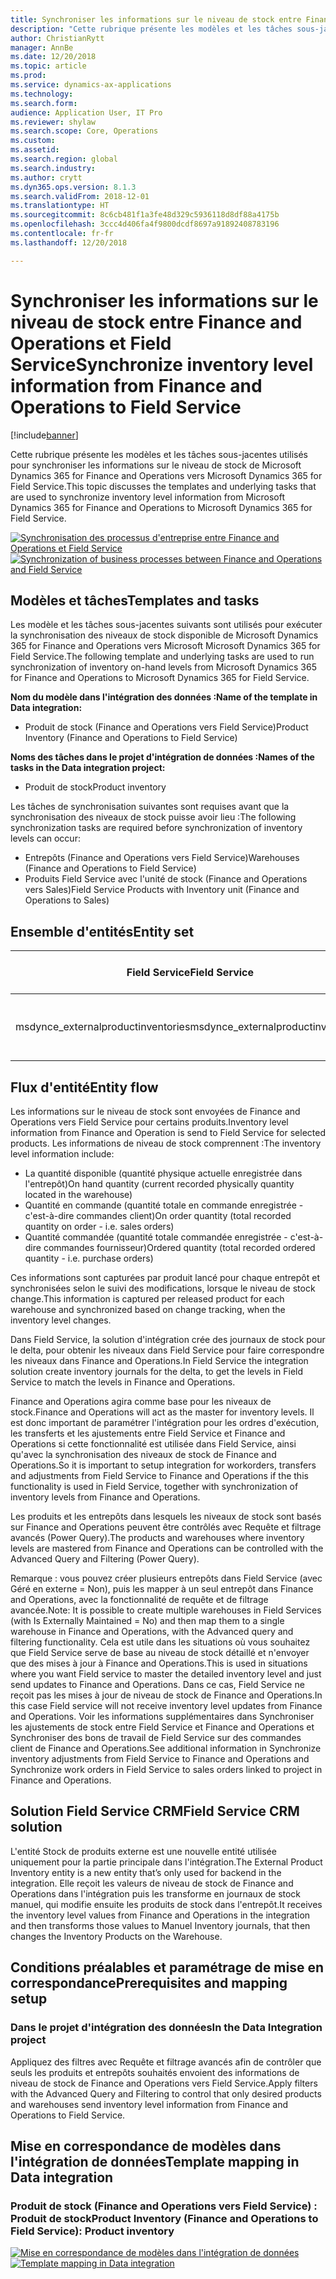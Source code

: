```yaml
---
title: Synchroniser les informations sur le niveau de stock entre Finance and Operations et Field Service
description: "Cette rubrique présente les modèles et les tâches sous-jacentes utilisés pour synchroniser les informations sur le niveau de stock de Microsoft Dynamics 365 for Finance and Operations vers Microsoft Dynamics 365 for Field Service."
author: ChristianRytt
manager: AnnBe
ms.date: 12/20/2018
ms.topic: article
ms.prod: 
ms.service: dynamics-ax-applications
ms.technology: 
ms.search.form: 
audience: Application User, IT Pro
ms.reviewer: shylaw
ms.search.scope: Core, Operations
ms.custom: 
ms.assetid: 
ms.search.region: global
ms.search.industry: 
ms.author: crytt
ms.dyn365.ops.version: 8.1.3
ms.search.validFrom: 2018-12-01
ms.translationtype: HT
ms.sourcegitcommit: 8c6cb481f1a3fe48d329c5936118d8df88a4175b
ms.openlocfilehash: 3ccc4d406fa4f9800dcdf8697a91892408783196
ms.contentlocale: fr-fr
ms.lasthandoff: 12/20/2018

---
```


# <a name="synchronize-inventory-level-information-from-finance-and-operations-to-field-service"></a><span data-ttu-id="e64c1-103">Synchroniser les informations sur le niveau de stock entre Finance and Operations et Field Service</span><span class="sxs-lookup"><span data-stu-id="e64c1-103">Synchronize inventory level information from Finance and Operations to Field Service</span></span> 

[!include[banner](../includes/banner.md)]

<span data-ttu-id="e64c1-104">Cette rubrique présente les modèles et les tâches sous-jacentes utilisés pour synchroniser les informations sur le niveau de stock de Microsoft Dynamics 365 for Finance and Operations vers Microsoft Dynamics 365 for Field Service.</span><span class="sxs-lookup"><span data-stu-id="e64c1-104">This topic discusses the templates and underlying tasks that are used to synchronize inventory level information from Microsoft Dynamics 365 for Finance and Operations to Microsoft Dynamics 365 for Field Service.</span></span>

<span data-ttu-id="e64c1-105">[![Synchronisation des processus d'entreprise entre Finance and Operations et Field Service](./media/FSOnHandOW.png)](./media/FSOnHandOW.png)</span><span class="sxs-lookup"><span data-stu-id="e64c1-105">[![Synchronization of business processes between Finance and Operations and Field Service](./media/FSOnHandOW.png)](./media/FSOnHandOW.png)</span></span>

## <a name="templates-and-tasks"></a><span data-ttu-id="e64c1-106">Modèles et tâches</span><span class="sxs-lookup"><span data-stu-id="e64c1-106">Templates and tasks</span></span>
<span data-ttu-id="e64c1-107">Les modèle et les tâches sous-jacentes suivants sont utilisés pour exécuter la synchronisation des niveaux de stock disponible de Microsoft Dynamics 365 for Finance and Operations vers Microsoft Microsoft Dynamics 365 for Field Service.</span><span class="sxs-lookup"><span data-stu-id="e64c1-107">The following template and underlying tasks are used to run synchronization of inventory on-hand levels from Microsoft Dynamics 365 for Finance and Operations to Microsoft Dynamics 365 for Field Service.</span></span>

<span data-ttu-id="e64c1-108">**Nom du modèle dans l'intégration des données :**</span><span class="sxs-lookup"><span data-stu-id="e64c1-108">**Name of the template in Data integration:**</span></span>
- <span data-ttu-id="e64c1-109">Produit de stock (Finance and Operations vers Field Service)</span><span class="sxs-lookup"><span data-stu-id="e64c1-109">Product Inventory (Finance and Operations to Field Service)</span></span>
  
<span data-ttu-id="e64c1-110">**Noms des tâches dans le projet d'intégration de données :**</span><span class="sxs-lookup"><span data-stu-id="e64c1-110">**Names of the tasks in the Data integration project:**</span></span>
- <span data-ttu-id="e64c1-111">Produit de stock</span><span class="sxs-lookup"><span data-stu-id="e64c1-111">Product inventory</span></span>

<span data-ttu-id="e64c1-112">Les tâches de synchronisation suivantes sont requises avant que la synchronisation des niveaux de stock puisse avoir lieu :</span><span class="sxs-lookup"><span data-stu-id="e64c1-112">The following synchronization tasks are required before synchronization of inventory levels can occur:</span></span>
- <span data-ttu-id="e64c1-113">Entrepôts (Finance and Operations vers Field Service)</span><span class="sxs-lookup"><span data-stu-id="e64c1-113">Warehouses (Finance and Operations to Field Service)</span></span> 
- <span data-ttu-id="e64c1-114">Produits Field Service avec l'unité de stock (Finance and Operations vers Sales)</span><span class="sxs-lookup"><span data-stu-id="e64c1-114">Field Service Products with Inventory unit (Finance and Operations to Sales)</span></span> 

## <a name="entity-set"></a><span data-ttu-id="e64c1-115">Ensemble d'entités</span><span class="sxs-lookup"><span data-stu-id="e64c1-115">Entity set</span></span>

| <span data-ttu-id="e64c1-116">Field Service</span><span class="sxs-lookup"><span data-stu-id="e64c1-116">Field Service</span></span>                      | <span data-ttu-id="e64c1-117">Finance and Operations</span><span class="sxs-lookup"><span data-stu-id="e64c1-117">Finance and Operations</span></span>                 |
|------------------------------------|----------------------------------------|
| <span data-ttu-id="e64c1-118">msdynce_externalproductinventories</span><span class="sxs-lookup"><span data-stu-id="e64c1-118">msdynce_externalproductinventories</span></span> | <span data-ttu-id="e64c1-119">Stock CDS disponible par entrepôt</span><span class="sxs-lookup"><span data-stu-id="e64c1-119">CDS inventory on-hand by warehouse</span></span>     |

## <a name="entity-flow"></a><span data-ttu-id="e64c1-120">Flux d'entité</span><span class="sxs-lookup"><span data-stu-id="e64c1-120">Entity flow</span></span>
<span data-ttu-id="e64c1-121">Les informations sur le niveau de stock sont envoyées de Finance and Operations vers Field Service pour certains produits.</span><span class="sxs-lookup"><span data-stu-id="e64c1-121">Inventory level information from Finance and Operation is send to Field Service for selected products.</span></span> <span data-ttu-id="e64c1-122">Les informations de niveau de stock comprennent :</span><span class="sxs-lookup"><span data-stu-id="e64c1-122">The inventory level information include:</span></span> 
- <span data-ttu-id="e64c1-123">La quantité disponible (quantité physique actuelle enregistrée dans l'entrepôt)</span><span class="sxs-lookup"><span data-stu-id="e64c1-123">On hand quantity (current recorded physically quantity located in the warehouse)</span></span>
- <span data-ttu-id="e64c1-124">Quantité en commande (quantité totale en commande enregistrée - c'est-à-dire commandes client)</span><span class="sxs-lookup"><span data-stu-id="e64c1-124">On order quantity (total recorded quantity on order - i.e. sales orders)</span></span>
- <span data-ttu-id="e64c1-125">Quantité commandée (quantité totale commandée enregistrée - c'est-à-dire commandes fournisseur)</span><span class="sxs-lookup"><span data-stu-id="e64c1-125">Ordered quantity (total recorded ordered quantity - i.e. purchase orders)</span></span>

<span data-ttu-id="e64c1-126">Ces informations sont capturées par produit lancé pour chaque entrepôt et synchronisées selon le suivi des modifications, lorsque le niveau de stock change.</span><span class="sxs-lookup"><span data-stu-id="e64c1-126">This information is captured per released product for each warehouse and synchronized based on change tracking, when the inventory level changes.</span></span>

<span data-ttu-id="e64c1-127">Dans Field Service, la solution d'intégration crée des journaux de stock pour le delta, pour obtenir les niveaux dans Field Service pour faire correspondre les niveaux dans Finance and Operations.</span><span class="sxs-lookup"><span data-stu-id="e64c1-127">In Field Service the integration solution create inventory journals for the delta, to get the levels in Field Service to match the levels in Finance and Operations.</span></span>

<span data-ttu-id="e64c1-128">Finance and Operations agira comme base pour les niveaux de stock.</span><span class="sxs-lookup"><span data-stu-id="e64c1-128">Finance and Operations will act as the master for inventory levels.</span></span> <span data-ttu-id="e64c1-129">Il est donc important de paramétrer l'intégration pour les ordres d'exécution, les transferts et les ajustements entre Field Service et Finance and Operations si cette fonctionnalité est utilisée dans Field Service, ainsi qu'avec la synchronisation des niveaux de stock de Finance and Operations.</span><span class="sxs-lookup"><span data-stu-id="e64c1-129">So it is important to setup integration for workorders, transfers and adjustments from Field Service to Finance and Operations if the this functionality is used in Field Service, together with synchronization of inventory levels from Finance and Operations.</span></span>

<span data-ttu-id="e64c1-130">Les produits et les entrepôts dans lesquels les niveaux de stock sont basés sur Finance and Operations peuvent être contrôlés avec Requête et filtrage avancés (Power Query).</span><span class="sxs-lookup"><span data-stu-id="e64c1-130">The products and warehouses where inventory levels are mastered from Finance and Operations can be controlled with the Advanced Query and Filtering (Power Query).</span></span>

<span data-ttu-id="e64c1-131">Remarque : vous pouvez créer plusieurs entrepôts dans Field Service (avec Géré en externe = Non), puis les mapper à un seul entrepôt dans Finance and Operations, avec la fonctionnalité de requête et de filtrage avancée.</span><span class="sxs-lookup"><span data-stu-id="e64c1-131">Note: It is possible to create multiple warehouses in Field Services (with Is Externally Maintained = No) and then map them to a single warehouse in Finance and Operations, with the Advanced query and filtering functionality.</span></span> <span data-ttu-id="e64c1-132">Cela est utile dans les situations où vous souhaitez que Field Service serve de base au niveau de stock détaillé et n'envoyer que des mises à jour à Finance and Operations.</span><span class="sxs-lookup"><span data-stu-id="e64c1-132">This is used in situations where you want Field service to master the detailed inventory level and just send updates to Finance and Operations.</span></span> <span data-ttu-id="e64c1-133">Dans ce cas, Field Service ne reçoit pas les mises à jour de niveau de stock de Finance and Operations.</span><span class="sxs-lookup"><span data-stu-id="e64c1-133">In this case Field service will not receive inventory level updates from Finance and Operations.</span></span> <span data-ttu-id="e64c1-134">Voir les informations supplémentaires dans Synchroniser les ajustements de stock entre Field Service et Finance and Operations et Synchroniser des bons de travail de Field Service sur des commandes client de Finance and Operations.</span><span class="sxs-lookup"><span data-stu-id="e64c1-134">See additional information in Synchronize inventory adjustments from Field Service to Finance and Operations and Synchronize work orders in Field Service to sales orders linked to project in Finance and Operations.</span></span>

## <a name="field-service-crm-solution"></a><span data-ttu-id="e64c1-135">Solution Field Service CRM</span><span class="sxs-lookup"><span data-stu-id="e64c1-135">Field Service CRM solution</span></span>
<span data-ttu-id="e64c1-136">L'entité Stock de produits externe est une nouvelle entité utilisée uniquement pour la partie principale dans l'intégration.</span><span class="sxs-lookup"><span data-stu-id="e64c1-136">The External Product Inventory entity is a new entity that’s only used for backend in the integration.</span></span> <span data-ttu-id="e64c1-137">Elle reçoit les valeurs de niveau de stock de Finance and Operations dans l'intégration puis les transforme en journaux de stock manuel, qui modifie ensuite les produits de stock dans l'entrepôt.</span><span class="sxs-lookup"><span data-stu-id="e64c1-137">It receives the inventory level values from Finance and Operations in the integration and then transforms those values to Manuel Inventory journals, that then changes the Inventory Products on the Warehouse.</span></span> 

## <a name="prerequisites-and-mapping-setup"></a><span data-ttu-id="e64c1-138">Conditions préalables et paramétrage de mise en correspondance</span><span class="sxs-lookup"><span data-stu-id="e64c1-138">Prerequisites and mapping setup</span></span>

### <a name="in-the-data-integration-project"></a><span data-ttu-id="e64c1-139">Dans le projet d'intégration des données</span><span class="sxs-lookup"><span data-stu-id="e64c1-139">In the Data Integration project</span></span>
<span data-ttu-id="e64c1-140">Appliquez des filtres avec Requête et filtrage avancés afin de contrôler que seuls les produits et entrepôts souhaités envoient des informations de niveau de stock de Finance and Operations vers Field Service.</span><span class="sxs-lookup"><span data-stu-id="e64c1-140">Apply filters with the Advanced  Query and Filtering to control that only desired products and warehouses send inventory level information from Finance and Operations to Field Service.</span></span>

## <a name="template-mapping-in-data-integration"></a><span data-ttu-id="e64c1-141">Mise en correspondance de modèles dans l'intégration de données</span><span class="sxs-lookup"><span data-stu-id="e64c1-141">Template mapping in Data integration</span></span>

### <a name="product-inventory-finance-and-operations-to-field-service-product-inventory"></a><span data-ttu-id="e64c1-142">Produit de stock (Finance and Operations vers Field Service) : Produit de stock</span><span class="sxs-lookup"><span data-stu-id="e64c1-142">Product Inventory (Finance and Operations to Field Service): Product inventory</span></span>

<span data-ttu-id="e64c1-143">[![Mise en correspondance de modèles dans l'intégration de données](./media/FSinventoryLevel1.png)](./media/FSinventoryLevel1.png)</span><span class="sxs-lookup"><span data-stu-id="e64c1-143">[![Template mapping in Data integration](./media/FSinventoryLevel1.png)](./media/FSinventoryLevel1.png)</span></span>

